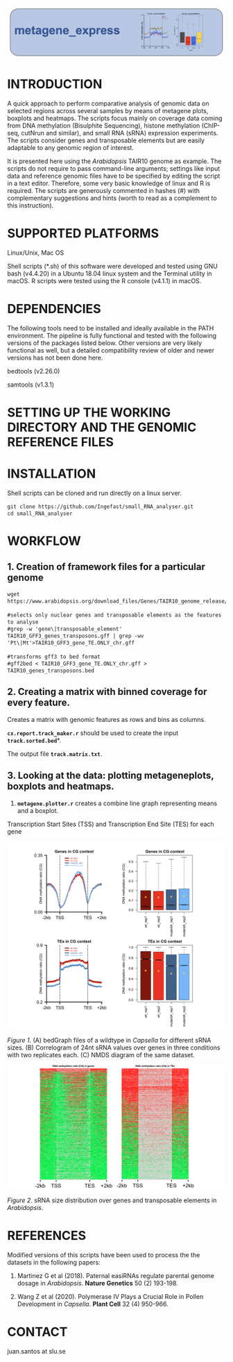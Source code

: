 ![This is an image](/images/title.png)

# INTRODUCTION

A quick approach to perform comparative analysis of genomic data on selected regions across several samples by means of metagene plots, boxplots and heatmaps. The scripts focus mainly on coverage data coming from DNA methylation (Bisulphite Sequencing), histone methylation (ChIP-seq, cutNrun and similar), and small RNA (sRNA) expression experiments. The scripts consider genes and transposable elements but are easily adaptable to any genomic region of interest.

It is presented here using the *Arabidopsis* TAIR10 genome as example. The scripts do not require to pass command-line arguments; settings like input data and reference genomic files have to be specified by editing the script in a text editor. Therefore, some very basic knowledge of linux and R is required. The scripts are generously commented in hashes (#) with complementary suggestions and hints (worth to read as a complement to this instruction). 
 
# SUPPORTED PLATFORMS

Linux/Unix, Mac OS

Shell scripts (*.sh) of this software were developed and tested using GNU bash (v4.4.20) in a Ubuntu 18.04 linux system and the Terminal utility in macOS. R scripts were tested using the R console (v4.1.1) in macOS.

# DEPENDENCIES

The following tools need to be installed and ideally available in the PATH environment. The pipeline is fully functional and tested with the following versions of the packages listed below. Other versions are very likely functional as well, but a detailed compatibility review of older and newer versions has not been done here. 

bedtools (v2.26.0)

samtools (v1.3.1)

# SETTING UP THE WORKING DIRECTORY AND THE GENOMIC REFERENCE FILES



# INSTALLATION

Shell scripts can be cloned and run directly on a linux server.

```
git clone https://github.com/Ingefast/small_RNA_analyser.git
cd small_RNA_analyser
```

# WORKFLOW

## 1. Creation of framework files for a particular genome

```
wget https://www.arabidopsis.org/download_files/Genes/TAIR10_genome_release/TAIR10_gff3/TAIR10_GFF3_genes_transposons.gff

#selects only nuclear genes and transposable elements as the features to analyse
#grep -w 'gene\|transposable_element' TAIR10_GFF3_genes_transposons.gff | grep -wv 'Pt\|Mt'>TAIR10_GFF3_gene_TE.ONLY_chr.gff

#transforms gff3 to bed format
#gff2bed < TAIR10_GFF3_gene_TE.ONLY_chr.gff > TAIR10_genes_transposons.bed
```

## 2. Creating a matrix with binned coverage for every feature.

Creates a matrix with genomic features as rows and bins as columns.

**`cx.report.track_maker.r`** should be used to create the input **`track.sorted.bed`***.

The output file **`track.matrix.txt`**.


## 3. Looking at the data: plotting metageneplots, boxplots and heatmaps.

1. **`metagene.plotter.r`** creates a combine line graph representing means and a boxplot.

Transcription Start Sites (TSS) and Transcription End Site (TES) for each gene



![This is an image](/images/figure1.png)

*Figure 1*. (A) bedGraph files of a wildtype in *Capsella* for different sRNA sizes. (B) Correlogram of 24nt sRNA values over genes in three conditions with two replicates each. (C) NMDS diagram of the same dataset.

![This is an image](/images/figure2.png)

*Figure 2*. sRNA size distribution over genes and transposable elements in *Arabidopsis*.



# REFERENCES

Modified versions of this scripts have been used to process the the datasets in the following papers:

1. Martinez G et al (2018). Paternal easiRNAs regulate parental genome dosage in *Arabidopsis*. **Nature Genetics** 50 (2) 193-198.

2. Wang Z et al (2020). Polymerase IV Plays a Crucial Role in Pollen Development in *Capsella*. **Plant Cell** 32 (4) 950-966.

# CONTACT
juan.santos at slu.se
